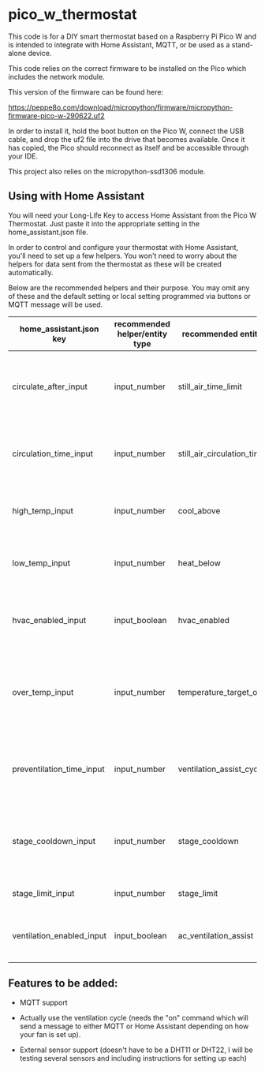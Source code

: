 # pico_w_thermostat

This code is for a DIY smart thermostat based on a Raspberry Pi Pico W and is intended to integrate with Home Assistant, MQTT, or be used as a stand-alone device.

This code relies on the correct firmware to be installed on the Pico which includes the network module.

This version of the firmware can be found here:

https://peppe8o.com/download/micropython/firmware/micropython-firmware-pico-w-290622.uf2

  

In order to install it, hold the boot button on the Pico W, connect the USB cable, and drop the uf2 file into the drive that becomes available. Once it has copied, the Pico should reconnect as itself and be accessible through your IDE.

  

This project also relies on the micropython-ssd1306 module.

  

## Using with Home Assistant

  

You will need your Long-Life Key to access Home Assistant from the Pico W Thermostat. Just paste it into the appropriate setting in the home_assistant.json file.

In order to control and configure your thermostat with Home Assistant, you'll need to set up a few helpers. You won't need to worry about the helpers for data sent from the thermostat as these will be created automatically.

Below are the recommended helpers and their purpose. You may omit any of these and the default setting or local setting programmed via buttons or MQTT message will be used.

  
|home_assistant.json key|recommended helper/entity type|recommended entity name|purpose|
|--|--|--|--|
|circulate_after_input|input_number|still_air_time_limit|how many minutes to wait since the last time heating, cooling, or circulation ended before circulating air|
|circulation_time_input|input_number|still_air_circulation_time|how many minutes circulating cycle should run when circulate_air_input has been reached|
|high_temp_input|input_number|cool_above|temperature at which the cooling cycle is started when the system is enabled|
|low_temp_input|input_number|heat_below|temperature at which the heating cycle is started when the system is enabled|
|hvac_enabled_input|input_boolean|hvac_enabled|if the system is disabled, it will report temperature readings but not run any cycle|
|over_temp_input|input_number|temperature_target_overshoot|how many degrees beyond cycle start temp the system should continue to heat or cool before shutting off|
|preventilation_time_input|input_number|ventilation_assist_cycle_time|how many minutes the ventilation should run prior to the cooling cycle if ventilation is enabled|
|stage_cooldown_input|input_number|stage_cooldown|how many minutes the system must wait before starting another cycle after the previous one stops|
|stage_limit_input|input_number|stage_limit|how many minutes any cycle can run at most|
|ventilation_enabled_input|input_boolean|ac_ventilation_assist|whether or not the system runs a ventilation fan before cooling cycles|

  
  

## Features to be added:

- MQTT support

- Actually use the ventilation cycle (needs the "on" command which will send a message to either MQTT or Home Assistant depending on how your fan is set up).

- External sensor support (doesn't have to be a DHT11 or DHT22, I will be testing several sensors and including instructions for setting up each)